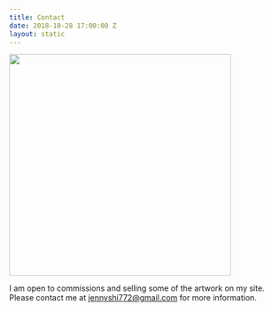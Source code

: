 ```yaml
---
title: Contact
date: 2018-10-28 17:00:00 Z
layout: static
---
```


<img src="/uploads/IMG_1544.jpg" width="400px">

<div class="text">
<p>
I am open to commissions and selling some of the artwork on my site. Please contact me at <a href="mailto:jennyshi772@gmail.com">jennyshi772@gmail.com</a> for more information.</p>
</div>
